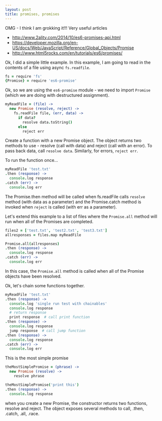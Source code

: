 ```yaml
---
layout: post
title: promises, promises
---
```


OMG - I think I am grokking it!!! Very useful articles

* http://www.2ality.com/2014/10/es6-promises-api.html
* https://developer.mozilla.org/en-US/docs/Web/JavaScript/Reference/Global_Objects/Promise
* http://www.html5rocks.com/en/tutorials/es6/promises/


Ok, I did a simple little example. In this example, I am going to read in the contents of a file using async `fs.readfile`.

```coffee
fs = require 'fs'
{Promise} = require 'es6-promise'
```

Ok, so we are using the `es6-promise` module - we need to import `Promise` (which we are doing with destructured assignment).

```coffee
myReadFile = (file) ->
  new Promise (resolve, reject) ->
    fs.readFile file, (err, data) ->
      if data?
        resolve data.toString()
      else
        reject err
```

Create a function with a new Promise object. The object returns two methods to use - resolve (call with data) and reject (call with an error). To pass back data, call `resolve data`. Similarly, for errors, `reject err`.

To run the function once...

```coffee
myReadFile 'test.txt'
.then (response) ->
  console.log response
.catch (err) ->
  console.log err
```

The Promise.then method will be called when fs.readFile calls `resolve` method (with data as a parameter) and the Promise.catch method is invoked when `reject` is called (with err as a parameter).

Let's extend this example to a list of files where the `Promise.all` method will run when all of the Promises are completed.

```coffee
files2 = ['test.txt', 'test2.txt', 'test3.txt']
allresponses = files.map myReadFile

Promise.all(allresponses)
.then (response) ->
  console.log response
.catch (err) ->
  console.log err
```

In this case, the `Promise.all` method is called when all of the Promise objects have been resolved.

Ok, let's chain some functions together.

```coffee
myReadFile 'test.txt'
.then (response) ->
  console.log 'single run test with chainables'
  console.log response
  # return response
  print response  # call print function
.then (response) ->
  console.log response
  jump response  # call jump function
.then (response) ->
  console.log response
.catch (err) ->
  console.log err
```

This is the most simple promise

```coffee
theMostSimplePromise = (phrase) ->
  new Promise (resolve) ->
    resolve phrase

theMostSimplePromise('print this')
.then (response) ->
  console.log response
```


when you create a new Promise, the constructor returns two functions, resolve and reject. The object exposes several methods to call, .then, .catch, .all, .race.
